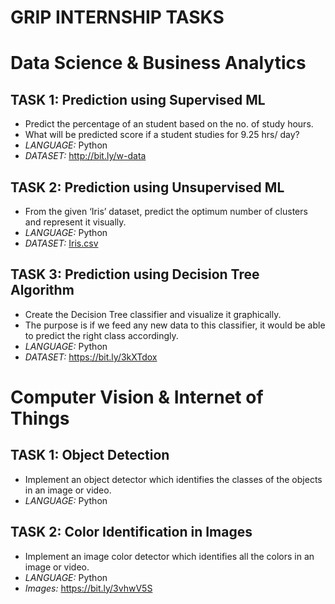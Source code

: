 # GRIP INTERNSHIP TASKS 

# Data Science & Business Analytics

## TASK 1: Prediction using Supervised ML
* Predict the percentage of an student based on the no. of study hours. 
* What will be predicted score if a student studies for 9.25 hrs/ day? 
* _LANGUAGE:_ Python
* _DATASET:_ http://bit.ly/w-data
## TASK 2: Prediction using Unsupervised ML
* From the given ‘Iris’ dataset, predict the optimum number of clusters and represent it visually. 
* _LANGUAGE:_ Python
* _DATASET:_ [Iris.csv](https://github.com/smritig19/GRIP_Internship_Tasks/blob/main/Task%202%20-%20Prediction%20using%20Unsupervised%20ML/Iris.csv)
## TASK 3: Prediction using Decision Tree Algorithm
* Create the Decision Tree classifier and visualize it graphically. 
* The purpose is if we feed any new data to this classifier, it would be able to predict the right class accordingly. 
* _LANGUAGE:_ Python
* _DATASET:_ https://bit.ly/3kXTdox
# Computer Vision & Internet of Things

## TASK 1: Object Detection
* Implement an object detector which identifies the classes of the objects in an image or video.
* _LANGUAGE:_ Python
## TASK 2: Color Identification in Images
* Implement an image color detector which identifies all the colors in an image or video.
* _LANGUAGE:_ Python
* _Images:_ https://bit.ly/3vhwV5S
